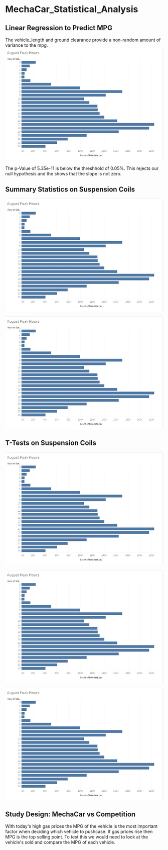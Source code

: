 # MechaCar_Statistical_Analysis

## Linear Regression to Predict MPG
The vehicle_length and ground clearance provide a non-random amount of variance to the mpg.
![Linear_Regression](https://github.com/joeapodaca/bikesharing/blob/main/pics/August_Peak_Hours.JPG)

The p-Value of 5.35e-11 is below the threshhold of 0.05%. This rejects our null hypothesis and the shows that the slope is not zero.

## Summary Statistics on Suspension Coils

![total_summary](https://github.com/joeapodaca/bikesharing/blob/main/pics/August_Peak_Hours.JPG)

![lot_summary](https://github.com/joeapodaca/bikesharing/blob/main/pics/August_Peak_Hours.JPG)

## T-Tests on Suspension Coils

![Lot1](https://github.com/joeapodaca/bikesharing/blob/main/pics/August_Peak_Hours.JPG)

![Lot2](https://github.com/joeapodaca/bikesharing/blob/main/pics/August_Peak_Hours.JPG)

![Lot3](https://github.com/joeapodaca/bikesharing/blob/main/pics/August_Peak_Hours.JPG)

## Study Design: MechaCar vs Competition
With today's high gas prices the MPG of the vehicle is the most important factor when deciding which vehicle to pushcase.  If gas prices rise then MPG is the top selling point.  To test this we would need to look at the vehicle's sold and compare the MPG of each vehicle.  
